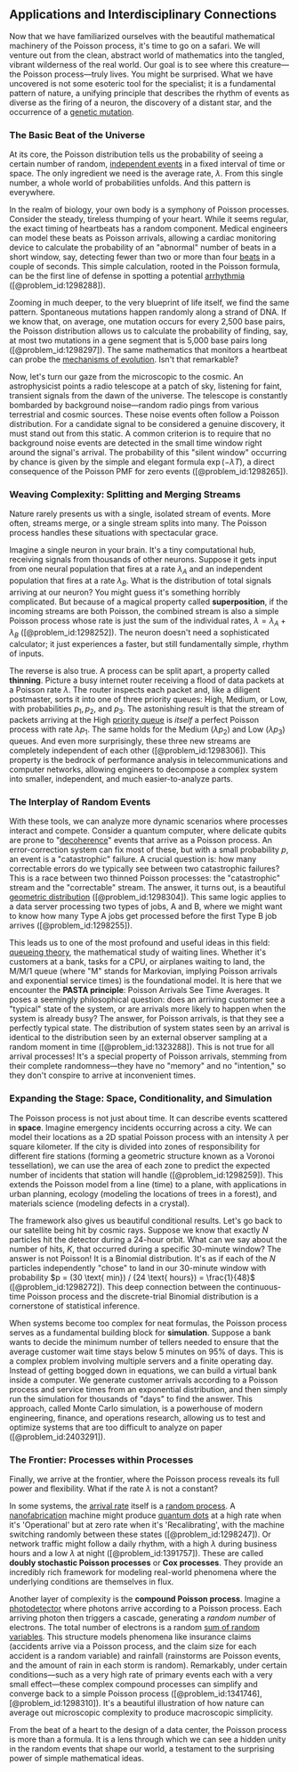 ## Applications and Interdisciplinary Connections

Now that we have familiarized ourselves with the beautiful mathematical machinery of the Poisson process, it's time to go on a safari. We will venture out from the clean, abstract world of mathematics into the tangled, vibrant wilderness of the real world. Our goal is to see where this creature—the Poisson process—truly lives. You might be surprised. What we have uncovered is not some esoteric tool for the specialist; it is a fundamental pattern of nature, a unifying principle that describes the rhythm of events as diverse as the firing of a neuron, the discovery of a distant star, and the occurrence of a [genetic mutation](@article_id:165975).

### The Basic Beat of the Universe

At its core, the Poisson distribution tells us the probability of seeing a certain number of random, [independent events](@article_id:275328) in a fixed interval of time or space. The only ingredient we need is the average rate, $\lambda$. From this single number, a whole world of probabilities unfolds. And this pattern is everywhere.

In the realm of biology, your own body is a symphony of Poisson processes. Consider the steady, tireless thumping of your heart. While it seems regular, the exact timing of heartbeats has a random component. Medical engineers can model these beats as Poisson arrivals, allowing a cardiac monitoring device to calculate the probability of an "abnormal" number of beats in a short window, say, detecting fewer than two or more than four [beats](@article_id:191434) in a couple of seconds. This simple calculation, rooted in the Poisson formula, can be the first line of defense in spotting a potential [arrhythmia](@article_id:154927) ([@problem_id:1298288]).

Zooming in much deeper, to the very blueprint of life itself, we find the same pattern. Spontaneous mutations happen randomly along a strand of DNA. If we know that, on average, one mutation occurs for every 2,500 base pairs, the Poisson distribution allows us to calculate the probability of finding, say, at most two mutations in a gene segment that is 5,000 base pairs long ([@problem_id:1298297]). The same mathematics that monitors a heartbeat can probe the [mechanisms of evolution](@article_id:169028). Isn't that remarkable?

Now, let's turn our gaze from the microscopic to the cosmic. An astrophysicist points a radio telescope at a patch of sky, listening for faint, transient signals from the dawn of the universe. The telescope is constantly bombarded by background noise—random radio pings from various terrestrial and cosmic sources. These noise events often follow a Poisson distribution. For a candidate signal to be considered a genuine discovery, it must stand out from this static. A common criterion is to require that no background noise events are detected in the small time window right around the signal's arrival. The probability of this "silent window" occurring by chance is given by the simple and elegant formula $\exp(-\lambda T)$, a direct consequence of the Poisson PMF for zero events ([@problem_id:1298265]).

### Weaving Complexity: Splitting and Merging Streams

Nature rarely presents us with a single, isolated stream of events. More often, streams merge, or a single stream splits into many. The Poisson process handles these situations with spectacular grace.

Imagine a single neuron in your brain. It's a tiny computational hub, receiving signals from thousands of other neurons. Suppose it gets input from one neural population that fires at a rate $\lambda_A$ and an independent population that fires at a rate $\lambda_B$. What is the distribution of total signals arriving at our neuron? You might guess it's something horribly complicated. But because of a magical property called **superposition**, if the incoming streams are both Poisson, the combined stream is also a simple Poisson process whose rate is just the sum of the individual rates, $\lambda = \lambda_A + \lambda_B$ ([@problem_id:1298252]). The neuron doesn't need a sophisticated calculator; it just experiences a faster, but still fundamentally simple, rhythm of inputs.

The reverse is also true. A process can be split apart, a property called **thinning**. Picture a busy internet router receiving a flood of data packets at a Poisson rate $\lambda$. The router inspects each packet and, like a diligent postmaster, sorts it into one of three priority queues: High, Medium, or Low, with probabilities $p_1, p_2,$ and $p_3$. The astonishing result is that the stream of packets arriving at the High [priority queue](@article_id:262689) is *itself* a perfect Poisson process with rate $\lambda p_1$. The same holds for the Medium ($\lambda p_2$) and Low ($\lambda p_3$) queues. And even more surprisingly, these three new streams are completely independent of each other ([@problem_id:1298306]). This property is the bedrock of performance analysis in telecommunications and computer networks, allowing engineers to decompose a complex system into smaller, independent, and much easier-to-analyze parts.

### The Interplay of Random Events

With these tools, we can analyze more dynamic scenarios where processes interact and compete. Consider a quantum computer, where delicate qubits are prone to "[decoherence](@article_id:144663)" events that arrive as a Poisson process. An error-correction system can fix most of these, but with a small probability $p$, an event is a "catastrophic" failure. A crucial question is: how many correctable errors do we typically see between two catastrophic failures? This is a race between two thinned Poisson processes: the "catastrophic" stream and the "correctable" stream. The answer, it turns out, is a beautiful [geometric distribution](@article_id:153877) ([@problem_id:1298304]). This same logic applies to a data server processing two types of jobs, A and B, where we might want to know how many Type A jobs get processed before the first Type B job arrives ([@problem_id:1298255]).

This leads us to one of the most profound and useful ideas in this field: [queueing theory](@article_id:273287), the mathematical study of waiting lines. Whether it's customers at a bank, tasks for a CPU, or airplanes waiting to land, the M/M/1 queue (where "M" stands for Markovian, implying Poisson arrivals and exponential service times) is the foundational model. It is here that we encounter the **PASTA principle**: Poisson Arrivals See Time Averages. It poses a seemingly philosophical question: does an arriving customer see a "typical" state of the system, or are arrivals more likely to happen when the system is already busy? The answer, for Poisson arrivals, is that they see a perfectly typical state. The distribution of system states seen by an arrival is identical to the distribution seen by an external observer sampling at a random moment in time ([@problem_id:1323288]). This is not true for all arrival processes! It's a special property of Poisson arrivals, stemming from their complete randomness—they have no "memory" and no "intention," so they don't conspire to arrive at inconvenient times.

### Expanding the Stage: Space, Conditionality, and Simulation

The Poisson process is not just about time. It can describe events scattered in **space**. Imagine emergency incidents occurring across a city. We can model their locations as a 2D spatial Poisson process with an intensity $\lambda$ per square kilometer. If the city is divided into zones of responsibility for different fire stations (forming a geometric structure known as a Voronoi tessellation), we can use the area of each zone to predict the expected number of incidents that station will handle ([@problem_id:1298259]). This extends the Poisson model from a line (time) to a plane, with applications in urban planning, ecology (modeling the locations of trees in a forest), and materials science (modeling defects in a crystal).

The framework also gives us beautiful conditional results. Let's go back to our satellite being hit by cosmic rays. Suppose we know that exactly $N$ particles hit the detector during a 24-hour orbit. What can we say about the number of hits, $K$, that occurred during a specific 30-minute window? The answer is not Poisson! It is a Binomial distribution. It's as if each of the $N$ particles independently "chose" to land in our 30-minute window with probability $p = (30 \text{ min}) / (24 \text{ hours}) = \frac{1}{48}$ ([@problem_id:1298272]). This deep connection between the continuous-time Poisson process and the discrete-trial Binomial distribution is a cornerstone of statistical inference.

When systems become too complex for neat formulas, the Poisson process serves as a fundamental building block for **simulation**. Suppose a bank wants to decide the minimum number of tellers needed to ensure that the average customer wait time stays below 5 minutes on 95% of days. This is a complex problem involving multiple servers and a finite operating day. Instead of getting bogged down in equations, we can build a virtual bank inside a computer. We generate customer arrivals according to a Poisson process and service times from an exponential distribution, and then simply run the simulation for thousands of "days" to find the answer. This approach, called Monte Carlo simulation, is a powerhouse of modern engineering, finance, and operations research, allowing us to test and optimize systems that are too difficult to analyze on paper ([@problem_id:2403291]).

### The Frontier: Processes within Processes

Finally, we arrive at the frontier, where the Poisson process reveals its full power and flexibility. What if the rate $\lambda$ is not a constant?

In some systems, the [arrival rate](@article_id:271309) itself is a [random process](@article_id:269111). A [nanofabrication](@article_id:182113) machine might produce [quantum dots](@article_id:142891) at a high rate when it's 'Operational' but at zero rate when it's 'Recalibrating', with the machine switching randomly between these states ([@problem_id:1298247]). Or network traffic might follow a daily rhythm, with a high $\lambda$ during business hours and a low $\lambda$ at night ([@problem_id:1391757]). These are called **doubly stochastic Poisson processes** or **Cox processes**. They provide an incredibly rich framework for modeling real-world phenomena where the underlying conditions are themselves in flux.

Another layer of complexity is the **compound Poisson process**. Imagine a [photodetector](@article_id:263797) where photons arrive according to a Poisson process. Each arriving photon then triggers a cascade, generating a *random number* of electrons. The total number of electrons is a random [sum of random variables](@article_id:276207). This structure models phenomena like insurance claims (accidents arrive via a Poisson process, and the claim size for each accident is a random variable) and rainfall (rainstorms are Poisson events, and the amount of rain in each storm is random). Remarkably, under certain conditions—such as a very high rate of primary events each with a very small effect—these complex compound processes can simplify and converge back to a simple Poisson process ([@problem_id:1341746], [@problem_id:1298310]). It's a beautiful illustration of how nature can average out microscopic complexity to produce macroscopic simplicity.

From the beat of a heart to the design of a data center, the Poisson process is more than a formula. It is a lens through which we can see a hidden unity in the random events that shape our world, a testament to the surprising power of simple mathematical ideas.